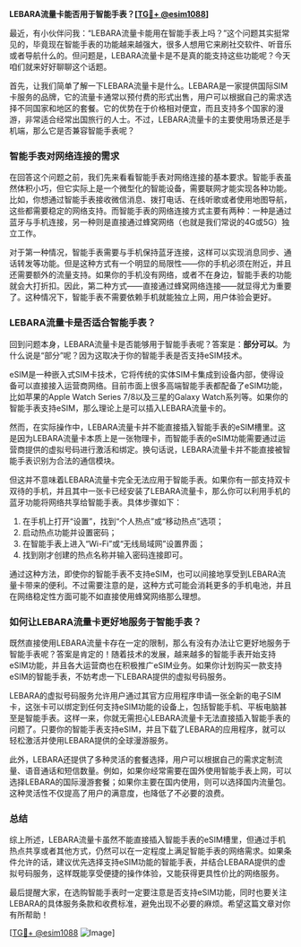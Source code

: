 **LEBARA流量卡能否用于智能手表？[[TG💪+ @esim1088](https://t.me/s/esim1088)]**

最近，有小伙伴问我：“LEBARA流量卡能用在智能手表上吗？”这个问题其实挺常见的，毕竟现在智能手表的功能越来越强大，很多人想用它来刷社交软件、听音乐或者导航什么的。但问题是，LEBARA流量卡是不是真的能支持这些功能呢？今天咱们就来好好聊聊这个话题。

首先，让我们简单了解一下LEBARA流量卡是什么。LEBARA是一家提供国际SIM卡服务的品牌，它的流量卡通常以预付费的形式出售，用户可以根据自己的需求选择不同国家和地区的套餐。它的优势在于价格相对便宜，而且支持多个国家的漫游，非常适合经常出国旅行的人士。不过，LEBARA流量卡的主要使用场景还是手机端，那么它是否兼容智能手表呢？

### 智能手表对网络连接的需求

在回答这个问题之前，我们先来看看智能手表对网络连接的基本要求。智能手表虽然体积小巧，但它实际上是一个微型化的智能设备，需要联网才能实现各种功能。比如，你想通过智能手表接收微信消息、拨打电话、在线听歌或者使用地图导航，这些都需要稳定的网络支持。而智能手表的网络连接方式主要有两种：一种是通过蓝牙与手机连接，另一种则是直接通过蜂窝网络（也就是我们常说的4G或5G）独立工作。

对于第一种情况，智能手表需要与手机保持蓝牙连接，这样可以实现消息同步、通话转发等功能。但是这种方式有一个明显的局限性——你的手机必须在附近，并且还需要额外的流量支持。如果你的手机没有网络，或者不在身边，智能手表的功能就会大打折扣。因此，第二种方式——直接通过蜂窝网络连接——就显得尤为重要了。这种情况下，智能手表不需要依赖手机就能独立上网，用户体验会更好。

### LEBARA流量卡是否适合智能手表？

回到问题本身，LEBARA流量卡是否能够用于智能手表呢？答案是：**部分可以**。为什么说是“部分”呢？因为这取决于你的智能手表是否支持eSIM技术。

eSIM是一种嵌入式SIM卡技术，它将传统的实体SIM卡集成到设备内部，使得设备可以直接接入运营商网络。目前市面上很多高端智能手表都配备了eSIM功能，比如苹果的Apple Watch Series 7/8以及三星的Galaxy Watch系列等。如果你的智能手表支持eSIM，那么理论上是可以插入LEBARA流量卡的。

然而，在实际操作中，LEBARA流量卡并不能直接插入智能手表的eSIM槽里。这是因为LEBARA流量卡本质上是一张物理卡，而智能手表的eSIM功能需要通过运营商提供的虚拟号码进行激活和绑定。换句话说，LEBARA流量卡并不能直接被智能手表识别为合法的通信模块。

但这并不意味着LEBARA流量卡完全无法应用于智能手表。如果你有一部支持双卡双待的手机，并且其中一张卡已经安装了LEBARA流量卡，那么你可以利用手机的蓝牙功能将网络共享给智能手表。具体步骤如下：

1. 在手机上打开“设置”，找到“个人热点”或“移动热点”选项；
2. 启动热点功能并设置密码；
3. 在智能手表上进入“Wi-Fi”或“无线局域网”设置界面；
4. 找到刚才创建的热点名称并输入密码连接即可。

通过这种方法，即使你的智能手表不支持eSIM，也可以间接地享受到LEBARA流量卡带来的便利。不过需要注意的是，这种方式可能会消耗更多的手机电池，并且在网络稳定性方面可能不如直接使用蜂窝网络那么理想。

### 如何让LEBARA流量卡更好地服务于智能手表？

既然直接使用LEBARA流量卡存在一定的限制，那么有没有办法让它更好地服务于智能手表呢？答案是肯定的！随着技术的发展，越来越多的智能手表开始支持eSIM功能，并且各大运营商也在积极推广eSIM业务。如果你计划购买一款支持eSIM的智能手表，不妨考虑一下LEBARA提供的虚拟号码服务。

LEBARA的虚拟号码服务允许用户通过其官方应用程序申请一张全新的电子SIM卡，这张卡可以绑定到任何支持eSIM功能的设备上，包括智能手机、平板电脑甚至是智能手表。这样一来，你就无需担心LEBARA流量卡无法直接插入智能手表的问题了。只要你的智能手表支持eSIM，并且下载了LEBARA的应用程序，就可以轻松激活并使用LEBARA提供的全球漫游服务。

此外，LEBARA还提供了多种灵活的套餐选择，用户可以根据自己的需求定制流量、语音通话和短信数量。例如，如果你经常需要在国外使用智能手表上网，可以选择LEBARA的国际漫游套餐；如果你主要在国内使用，则可以选择国内流量包。这种灵活性不仅提高了用户的满意度，也降低了不必要的浪费。

### 总结

综上所述，LEBARA流量卡虽然不能直接插入智能手表的eSIM槽里，但通过手机热点共享或者其他方式，仍然可以在一定程度上满足智能手表的网络需求。如果条件允许的话，建议优先选择支持eSIM功能的智能手表，并结合LEBARA提供的虚拟号码服务，这样既能享受便捷的操作体验，又能获得更具性价比的网络服务。

最后提醒大家，在选购智能手表时一定要注意是否支持eSIM功能，同时也要关注LEBARA的具体服务条款和收费标准，避免出现不必要的麻烦。希望这篇文章对你有所帮助！

[[TG💪+ @esim1088](https://t.me/s/esim1088) ![Image](https://i.postimg.cc/4NQfJmqS/Snipaste-2025-05-13-00-14-12.png)]